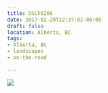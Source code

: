 ```yaml
---
title: DSCF6206
date: 2017-02-20T22:37:02-08:00
draft: false
location: Alberta, BC
tags:
- Alberta, BC
- landscapes
- on-the-road

---
```

![](https://d17enza3bfujl8.cloudfront.net/DSCF6206.jpg)
